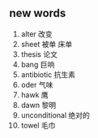 ## new words

1. alter 改变
2. sheet 被单 床单
3. thesis 论文
4. bang 巨响
5. antibiotic 抗生素
6. oder 气味
7. hawk 鹰
8. dawn 黎明
9. unconditional 绝对的
10. towel 毛巾
